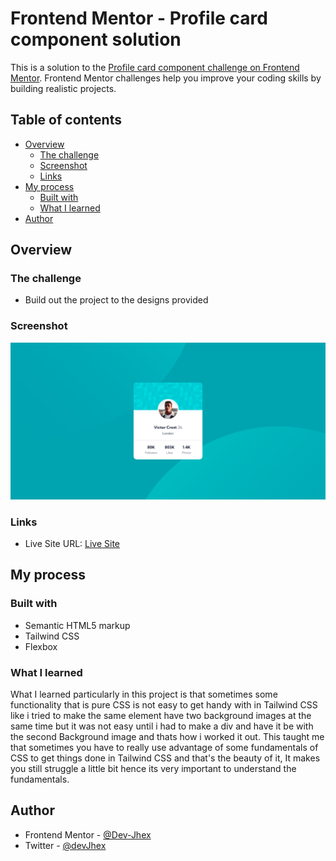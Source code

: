 # Frontend Mentor - Profile card component solution

This is a solution to the [Profile card component challenge on Frontend Mentor](https://www.frontendmentor.io/challenges/profile-card-component-cfArpWshJ). Frontend Mentor challenges help you improve your coding skills by building realistic projects. 

## Table of contents

- [Overview](#overview)
  - [The challenge](#the-challenge)
  - [Screenshot](#screenshot)
  - [Links](#links)
- [My process](#my-process)
  - [Built with](#built-with)
  - [What I learned](#what-i-learned)
- [Author](#author)


## Overview

### The challenge

- Build out the project to the designs provided

### Screenshot

![My ScreenShot](./design/solution.png)


### Links

- Live Site URL: [Live Site](https://devjhex-profile-component.netlify.app/)

## My process

### Built with

- Semantic HTML5 markup
- Tailwind CSS
- Flexbox


### What I learned
What I learned particularly in this project is that sometimes some functionality that is pure CSS is not easy to get handy with in Tailwind CSS like i tried to make the same element have two background images at the same time but it was not easy until i had to make a div and have it be with the second Background image and thats how i worked it out. This taught me that sometimes you have to really use advantage of some fundamentals of CSS to get things done in Tailwind CSS and that's the beauty of it, It makes you still struggle a little bit hence its very important to understand the fundamentals.


## Author
- Frontend Mentor - [@Dev-Jhex](https://www.frontendmentor.io/profile/Dev-Jhex)
- Twitter - [@devJhex](https://www.twitter.com/devJhex)

